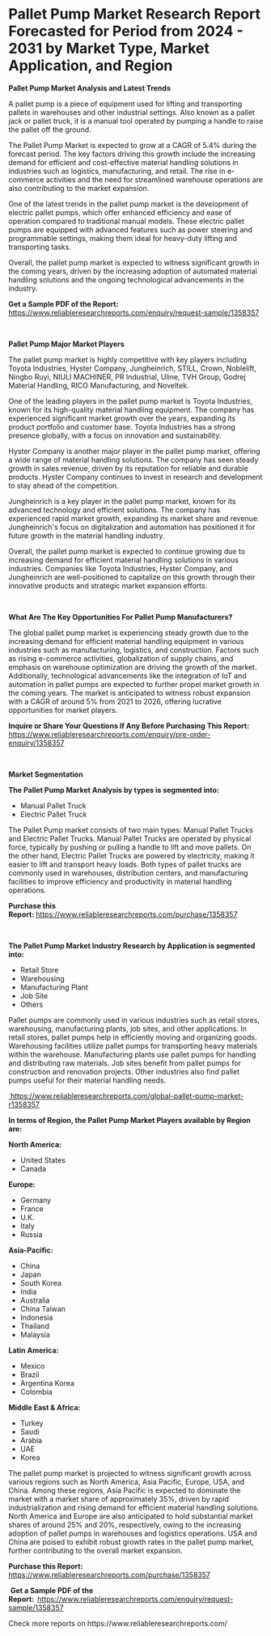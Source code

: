 <p><h1>Pallet Pump Market Research Report Forecasted for Period from 2024 -  2031 by Market Type, Market Application, and Region</h1></p><p><strong>Pallet Pump Market Analysis and Latest Trends</strong></p>
<p><p>A pallet pump is a piece of equipment used for lifting and transporting pallets in warehouses and other industrial settings. Also known as a pallet jack or pallet truck, it is a manual tool operated by pumping a handle to raise the pallet off the ground.</p><p>The Pallet Pump Market is expected to grow at a CAGR of 5.4% during the forecast period. The key factors driving this growth include the increasing demand for efficient and cost-effective material handling solutions in industries such as logistics, manufacturing, and retail. The rise in e-commerce activities and the need for streamlined warehouse operations are also contributing to the market expansion.</p><p>One of the latest trends in the pallet pump market is the development of electric pallet pumps, which offer enhanced efficiency and ease of operation compared to traditional manual models. These electric pallet pumps are equipped with advanced features such as power steering and programmable settings, making them ideal for heavy-duty lifting and transporting tasks.</p><p>Overall, the pallet pump market is expected to witness significant growth in the coming years, driven by the increasing adoption of automated material handling solutions and the ongoing technological advancements in the industry.</p></p>
<p><strong>Get a Sample PDF of the Report:&nbsp;</strong> <a href="https://www.reliableresearchreports.com/enquiry/request-sample/1358357">https://www.reliableresearchreports.com/enquiry/request-sample/1358357</a></p>
<p>&nbsp;</p>
<p><strong>Pallet Pump Major Market Players</strong></p>
<p><p>The pallet pump market is highly competitive with key players including Toyota Industries, Hyster Company, Jungheinrich, STILL, Crown, Noblelift, Ningbo Ruyi, NIULI MACHINER, PR Industrial, Uline, TVH Group, Godrej Material Handling, RICO Manufacturing, and Noveltek.</p><p>One of the leading players in the pallet pump market is Toyota Industries, known for its high-quality material handling equipment. The company has experienced significant market growth over the years, expanding its product portfolio and customer base. Toyota Industries has a strong presence globally, with a focus on innovation and sustainability.</p><p>Hyster Company is another major player in the pallet pump market, offering a wide range of material handling solutions. The company has seen steady growth in sales revenue, driven by its reputation for reliable and durable products. Hyster Company continues to invest in research and development to stay ahead of the competition.</p><p>Jungheinrich is a key player in the pallet pump market, known for its advanced technology and efficient solutions. The company has experienced rapid market growth, expanding its market share and revenue. Jungheinrich's focus on digitalization and automation has positioned it for future growth in the material handling industry.</p><p>Overall, the pallet pump market is expected to continue growing due to increasing demand for efficient material handling solutions in various industries. Companies like Toyota Industries, Hyster Company, and Jungheinrich are well-positioned to capitalize on this growth through their innovative products and strategic market expansion efforts.</p></p>
<p>&nbsp;</p>
<p><strong>What Are The Key Opportunities For Pallet Pump Manufacturers?</strong></p>
<p><p>The global pallet pump market is experiencing steady growth due to the increasing demand for efficient material handling equipment in various industries such as manufacturing, logistics, and construction. Factors such as rising e-commerce activities, globalization of supply chains, and emphasis on warehouse optimization are driving the growth of the market. Additionally, technological advancements like the integration of IoT and automation in pallet pumps are expected to further propel market growth in the coming years. The market is anticipated to witness robust expansion with a CAGR of around 5% from 2021 to 2026, offering lucrative opportunities for market players.</p></p>
<p><strong>Inquire or Share Your Questions If Any Before Purchasing This Report:</strong> <a href="https://www.reliableresearchreports.com/enquiry/pre-order-enquiry/1358357">https://www.reliableresearchreports.com/enquiry/pre-order-enquiry/1358357</a></p>
<p>&nbsp;</p>
<p><strong>Market Segmentation</strong></p>
<p><strong>The Pallet Pump Market Analysis by types is segmented into:</strong></p>
<p><ul><li>Manual Pallet Truck</li><li>Electric Pallet Truck</li></ul></p>
<p><p>The Pallet Pump market consists of two main types: Manual Pallet Trucks and Electric Pallet Trucks. Manual Pallet Trucks are operated by physical force, typically by pushing or pulling a handle to lift and move pallets. On the other hand, Electric Pallet Trucks are powered by electricity, making it easier to lift and transport heavy loads. Both types of pallet trucks are commonly used in warehouses, distribution centers, and manufacturing facilities to improve efficiency and productivity in material handling operations.</p></p>
<p><strong>Purchase this Report:&nbsp;</strong><a href="https://www.reliableresearchreports.com/purchase/1358357">https://www.reliableresearchreports.com/purchase/1358357</a></p>
<p>&nbsp;</p>
<p><strong>The Pallet Pump Market Industry Research by Application is segmented into:</strong></p>
<p><ul><li>Retail Store</li><li>Warehousing</li><li>Manufacturing Plant</li><li>Job Site</li><li>Others</li></ul></p>
<p><p>Pallet pumps are commonly used in various industries such as retail stores, warehousing, manufacturing plants, job sites, and other applications. In retail stores, pallet pumps help in efficiently moving and organizing goods. Warehousing facilities utilize pallet pumps for transporting heavy materials within the warehouse. Manufacturing plants use pallet pumps for handling and distributing raw materials. Job sites benefit from pallet pumps for construction and renovation projects. Other industries also find pallet pumps useful for their material handling needs.</p></p>
<p><a href="https://www.reliableresearchreports.com/global-pallet-pump-market-r1358357">&nbsp;https://www.reliableresearchreports.com/global-pallet-pump-market-r1358357</a></p>
<p><strong>In terms of Region, the Pallet Pump Market Players available by Region are:</strong></p>
<p>
    <p> <strong> North America: </strong>
        <ul>
            <li>United States</li>
            <li>Canada</li>
        </ul>
        </p> 
    <p> <strong> Europe: </strong>
        <ul>
            <li>Germany</li>
            <li>France</li>
            <li>U.K.</li>
            <li>Italy</li>
            <li>Russia</li>
        </ul>
        </p> 
    <p> <strong> Asia-Pacific: </strong>
        <ul>
            <li>China</li>
            <li>Japan</li>
            <li>South Korea</li>
            <li>India</li>
            <li>Australia</li>
            <li>China Taiwan</li>
            <li>Indonesia</li>
            <li>Thailand</li>
            <li>Malaysia</li>
        </ul>
        </p> 
    <p> <strong> Latin America: </strong>
        <ul>
            <li>Mexico</li>
            <li>Brazil</li>
            <li>Argentina Korea</li>
            <li>Colombia</li>
        </ul>
        </p> 
    <p> <strong> Middle East & Africa: </strong>
        <ul>
            <li>Turkey</li>
            <li>Saudi</li>
            <li>Arabia</li>
            <li>UAE</li>
            <li>Korea</li>
        </ul>
    </p>
    </p>
<p><p>The pallet pump market is projected to witness significant growth across various regions such as North America, Asia Pacific, Europe, USA, and China. Among these regions, Asia Pacific is expected to dominate the market with a market share of approximately 35%, driven by rapid industrialization and rising demand for efficient material handling solutions. North America and Europe are also anticipated to hold substantial market shares of around 25% and 20%, respectively, owing to the increasing adoption of pallet pumps in warehouses and logistics operations. USA and China are poised to exhibit robust growth rates in the pallet pump market, further contributing to the overall market expansion.</p></p>
<p><strong>Purchase this Report: </strong><a href="https://www.reliableresearchreports.com/purchase/1358357">https://www.reliableresearchreports.com/purchase/1358357</a></p>
<p>&nbsp;<strong>Get a Sample PDF of the Report:&nbsp;&nbsp;</strong><a href="https://www.reliableresearchreports.com/enquiry/request-sample/1358357">https://www.reliableresearchreports.com/enquiry/request-sample/1358357</a></p>
<p><strong></strong></p>
<p>Check more reports on https://www.reliableresearchreports.com/</p>
